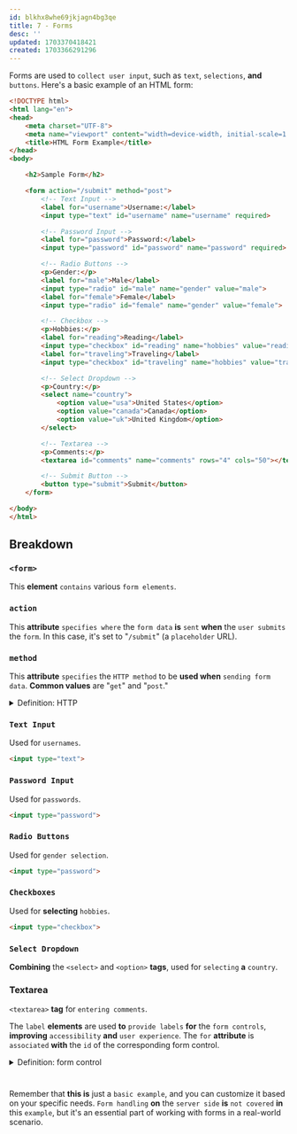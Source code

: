 ```yaml
---
id: blkhx8whe69jkjagn4bg3qe
title: 7 - Forms
desc: ''
updated: 1703370418421
created: 1703366291296
---
```


Forms are used to `collect user input`, such as `text`, `selections`, **and** `buttons`. Here's a basic example of an HTML form:

```html
<!DOCTYPE html>
<html lang="en">
<head>
    <meta charset="UTF-8">
    <meta name="viewport" content="width=device-width, initial-scale=1.0">
    <title>HTML Form Example</title>
</head>
<body>

    <h2>Sample Form</h2>

    <form action="/submit" method="post">
        <!-- Text Input -->
        <label for="username">Username:</label>
        <input type="text" id="username" name="username" required>

        <!-- Password Input -->
        <label for="password">Password:</label>
        <input type="password" id="password" name="password" required>

        <!-- Radio Buttons -->
        <p>Gender:</p>
        <label for="male">Male</label>
        <input type="radio" id="male" name="gender" value="male">
        <label for="female">Female</label>
        <input type="radio" id="female" name="gender" value="female">

        <!-- Checkbox -->
        <p>Hobbies:</p>
        <label for="reading">Reading</label>
        <input type="checkbox" id="reading" name="hobbies" value="reading">
        <label for="traveling">Traveling</label>
        <input type="checkbox" id="traveling" name="hobbies" value="traveling">

        <!-- Select Dropdown -->
        <p>Country:</p>
        <select name="country">
            <option value="usa">United States</option>
            <option value="canada">Canada</option>
            <option value="uk">United Kingdom</option>
        </select>

        <!-- Textarea -->
        <p>Comments:</p>
        <textarea id="comments" name="comments" rows="4" cols="50"></textarea>

        <!-- Submit Button -->
        <button type="submit">Submit</button>
    </form>

</body>
</html>
```


## Breakdown

### `<form>`
This **element** `contains` various `form elements`.

### `action`
This **attribute** `specifies where` the `form data` **is** `sent` **when** the `user submits` the `form`. In this case, it's set to "`/submit`" (a `placeholder` URL).

### `method`
This **attribute** `specifies` the `HTTP method` to be **used when** `sending form data`. **Common values** are "`get`" and "`post`."



<!-- start of 'HTTP' section -->
<details>
    <summary>Definition: HTTP</summary>

#
HTTP stands for `Hypertext Transfer Protocol`. It is an `application layer protocol` that **serves as** the `foundation` **for** `data communication` **on** the `World Wide Web`.

---
</details>
<!-- end of 'HTTP' section -->



### `Text Input`
Used for `usernames`.
```html
<input type="text">
```

### `Password Input`
Used for `passwords`.
```html
<input type="password">
```

### `Radio Buttons`
Used for `gender selection`.
```html
<input type="password">
```

### `Checkboxes`
Used for **selecting** `hobbies`.
```html
<input type="checkbox">
```

### `Select Dropdown`
**Combining** the `<select>` and `<option>` **tags**, used for `selecting` **a** `country`.

### Textarea
`<textarea>` **tag** for `entering comments`.

The `label` **elements** are used **to** `provide labels` **for** the `form controls`, **improving** `accessibility` **and** `user experience`. The `for` **attribute** is `associated` **with** the `id` of the corresponding form control.



<!-- start of 'form control' section -->
<details>
    <summary>Definition: form control</summary>

#
**In** the context of **web development**, **refers to an** `interactive element` **within an** `HTML form` **that** `allows users` **to** `input data` **or** `make selections`. 

---
</details>
<!-- end of 'form control' section -->


#
Remember that **this is** just a `basic example`, and you can customize it based on your specific needs. `Form handling` **on** the `server side` **is** `not covered` **in** this `example`, but it's an essential part of working with forms in a real-world scenario.